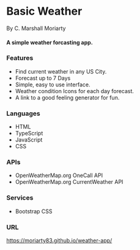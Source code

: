 # Basic Weather
By C. Marshall Moriarty
#### A simple weather forcasting app.

### Features
- Find current weather in any US City.
- Forecast up to 7 Days 
- Simple, easy to use interface.
- Weather condition Icons for each day forecast.
- A link to a good feeling generator for fun.

### Languages
- HTML
- TypeScript
- JavaScript
- CSS

### APIs
- OpenWeatherMap.org OneCall API
- OpenWeatherMap.org CurrentWeather API

### Services
- Bootstrap CSS

### URL
https://moriarty83.github.io/weather-app/

